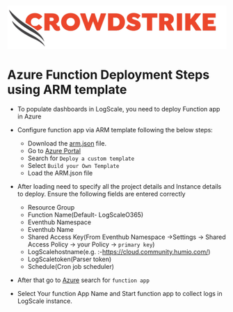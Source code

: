 ![CrowdStrike FalconPy](https://raw.githubusercontent.com/CrowdStrike/falconpy/main/docs/asset/cs-logo.png)

# Azure Function Deployment Steps using ARM template
- To populate dashboards in LogScale, you need to deploy Function app in Azure
- Configure function app via ARM template following the below steps:

   - Download the [arm.json](arm.json) file.
   - Go to [Azure Portal](portal.azure.com)
   - Search for `Deploy a custom template`
   - Select `Build your Own Template`
   - Load the ARM.json file

- After loading need to specify all the project details and Instance details to deploy. Ensure the following fields are entered correctly
   - Resource Group
   - Function Name(Default- LogScaleO365)
   - Eventhub Namespace
   - Eventhub Name
   - Shared Access Key(From Eventhub Namespace ->Settings -> Shared Access Policy -> your Policy -> `primary key`)
   - LogScalehostname(e.g. :-https://cloud.community.humio.com/)
   - LogScaletoken(Parser token)
   - Schedule(Cron job scheduler)
- After that go to [Azure](portal.azure.com) search for `function app` 
- Select Your function App Name and Start function app to collect logs in LogScale instance.
